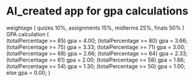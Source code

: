 # AI_created app for gpa calculations
weightage
( 
quizes 10%, assignments 15%, midterms 25%, finals 50%
)
GPA calculation
(   
(totalPercentage >= 85) gpa = 4.00;
(totalPercentage >= 80) gpa = 3.66;
(totalPercentage >= 75) gpa = 3.33;
(totalPercentage >= 71) gpa = 3.00;
(totalPercentage >= 68) gpa = 2.66;
(totalPercentage >= 64) gpa = 2.33;
(totalPercentage >= 61) gpa = 2.00;
(totalPercentage >= 58) gpa = 1.66;
(totalPercentage >= 54) gpa = 1.30;
(totalPercentage >= 50) gpa = 1.00;
 else                   gpa = 0.00;
  )
